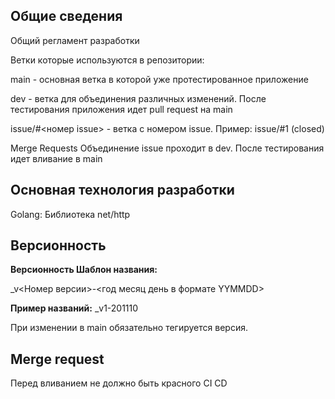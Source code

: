 ## Общие сведения

Общий регламент разработки 

Ветки которые используются в репозитории:

main - основная ветка в которой уже протестированное приложение

dev - ветка для объединения различных изменений. После тестирования приложения идет pull request на main

issue/#<номер issue> - ветка с номером issue. Пример: issue/#1 (closed)

Merge Requests Объединение issue проходит в dev. После тестирования идет вливание в main

## Основная технология разработки
Golang: Библиотека net/http

## Версионность
**Версионность Шаблон названия:**

_v<Номер версии>-<год месяц день в формате YYMMDD>

**Пример названий:** _v1-201110

При изменении в main обязательно тегируется версия.

## Merge request

Перед вливанием не должно быть красного CI CD
